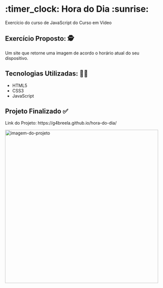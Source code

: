 <h1> :timer_clock: Hora do Dia :sunrise: </h1>
Exercício do curso de JavaScript do Curso em Vídeo 

<h2> Exercício Proposto: 🕵️ </h2>
  <p>
    Um site que retorne uma imagem de acordo o horário atual do seu dispositivo.
  </p>

<h2> Tecnologias Utilizadas: 👩‍💻 </h2>
  <ul> 
    <li>HTML5</li>
    <li>CSS3</li>
    <li>JavaScript</li>
  </ul>

<h2> Projeto Finalizado ✅ </h2>
  <p> Link do Projeto: https://g4breela.github.io/hora-do-dia/ </p>
<img alt= "imagem-do-projeto" height="500" src="https://user-images.githubusercontent.com/103966644/210673620-5419ca2e-4cc3-4efe-acab-cc7b71fca5ef.png">
